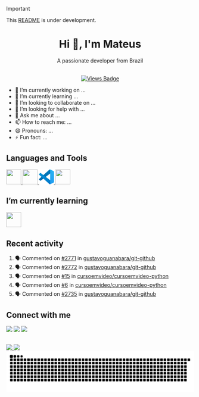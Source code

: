 > [!IMPORTANT]
> This [README](https://github.com/mateusadada) is under development.

<h1 align="center">Hi 👋, I'm Mateus</h1>
<div align="center">A passionate developer from Brazil

<br><a href="https://github.com/mateusadada/mateusadada"><img src="https://views.whatilearened.today/views/github/mateusadada/mateusadada.svg" alt="Views Badge"/></a></div>

- 🔭 I’m currently working on ...
- 🌱 I’m currently learning ...
- 👯 I’m looking to collaborate on ...
- 🤔 I’m looking for help with ...
- 💬 Ask me about ...
- 📫 How to reach me: ...
- 😄 Pronouns: ...
- ⚡ Fun fact: ...

## Languages and Tools
<div>
     <a href="https://www.python.org/">
        <img loading="lazy" src="https://cdn.jsdelivr.net/gh/devicons/devicon/icons/python/python-original.svg" width="40" height="40"/>
    </a>
    <a href="https://www.jetbrains.com/">
        <img loading="lazy" src="https://cdn.jsdelivr.net/gh/devicons/devicon/icons/jetbrains/jetbrains-original.svg" width="40" height="40"/>
    </a>
    <a href="https://code.visualstudio.com/">
        <img loading="lazy" src="https://raw.githubusercontent.com/github/explore/80688e429a7d4ef2fca1e82350fe8e3517d3494d/topics/visual-studio-code/visual-studio-code.png" width="40" height="40"/>
    </a>
    <a href="https://moodle.org/">
        <img loading="lazy" src="https://cdn.jsdelivr.net/gh/devicons/devicon/icons/moodle/moodle-original.svg" width="40" height="40"/>
    </a>
</div>

## I’m currently learning
<div>
    <a href="https://www.python.org/">
        <img loading="lazy" src="https://cdn.jsdelivr.net/gh/devicons/devicon/icons/python/python-original.svg" width="40" height="40"/>
    </a>
</div>

## Recent activity
<!--START_SECTION:activity-->
1. 🗣 Commented on [#2771](https://github.com/gustavoguanabara/git-github/issues/2771#issuecomment-1789533648) in [gustavoguanabara/git-github](https://github.com/gustavoguanabara/git-github)
2. 🗣 Commented on [#2772](https://github.com/gustavoguanabara/git-github/issues/2772#issuecomment-1789533311) in [gustavoguanabara/git-github](https://github.com/gustavoguanabara/git-github)
3. 🗣 Commented on [#15](https://github.com/cursoemvideo/cursoemvideo-python/issues/15#issuecomment-1780891919) in [cursoemvideo/cursoemvideo-python](https://github.com/cursoemvideo/cursoemvideo-python)
4. 🗣 Commented on [#6](https://github.com/cursoemvideo/cursoemvideo-python/issues/6#issuecomment-1780882959) in [cursoemvideo/cursoemvideo-python](https://github.com/cursoemvideo/cursoemvideo-python)
5. 🗣 Commented on [#2735](https://github.com/gustavoguanabara/git-github/issues/2735#issuecomment-1780239443) in [gustavoguanabara/git-github](https://github.com/gustavoguanabara/git-github)
<!--END_SECTION:activity-->

## Connect with me
<div>
<a href = "mailto:mateusadada@gmail.com"><img loading="lazy" src="https://img.shields.io/badge/Gmail-D14836?style=for-the-badge&logo=gmail&logoColor=white" target="_blank"></a>
<a href="https://www.linkedin.com/in/mateusadada" target="_blank"><img loading="lazy" src="https://img.shields.io/badge/-LinkedIn-%230077B5?style=for-the-badge&logo=linkedin&logoColor=white" target="_blank"></a>   
<a href="https://instagram.com/mateusadada" target="_blank"><img loading="lazy" src="https://img.shields.io/badge/-Instagram-%23E4405F?style=for-the-badge&logo=instagram&logoColor=white" target="_blank"></a>
</div>

<!-- statistics -->
## 
<div>
<a href="https://github.com/mateusadada">
<img loading="lazy" height="165em" src="https://github-readme-stats.vercel.app/api/top-langs/?username=mateusadada&layout=compact&langs_count=7&theme=dracula"/>
<img loading="lazy" height="165em" src="https://github-readme-stats.vercel.app/api?username=mateusadada&show_icons=true&theme=dracula&include_all_commits=true&count_private=true"/>
</div>

<!-- snake -->
<picture>
  <source media="(prefers-color-scheme: dark)" srcset="https://raw.githubusercontent.com/mateusadada/mateusadada/snake/github-contribution-grid-snake-dark.svg">
  <source media="(prefers-color-scheme: light)" srcset="https://raw.githubusercontent.com/mateusadada/mateusadada/snake/github-contribution-grid-snake.svg">
  <img alt="github contribution grid snake animation" src="https://raw.githubusercontent.com/mateusadada/mateusadada/snake/github-contribution-grid-snake.svg">
</picture>
